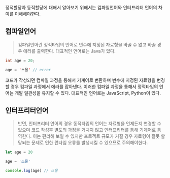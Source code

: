 
정적할당과 동적할당에 대해서 알아보기 위해서는 컴파일언어와 인터프리터 언어의 차이를 이해해야한다.

## 컴파일언어

> 컴파일언어란 정적타입의 언어로 변수에 지정된 자료형을 바꿀 수 없고 바꿀 경우 에러를 출력한다. 대표적인 언어로는 Java가 있다.

```java
int age = 20;

age = '스물' // error
```

코드가 작성되면 컴파일 과정을 통해서 기계어로 변환하며 변수에 지정된 자료형을 변경할 경우 컴파일 과정에서 에러를 잡아낸다. 이러한 컴파일 과정을 통해서 정적타입의 언어는 개발 일관성을 유지할 수 있다. 대표적인 언어로는 JavaScript, Python이 있다.

## 인터프리터언어
> 반면, 인터프리터 언어의 경우 동적타입의 언어는 자료형을 언제든지 변경할 수 있으며 코드 작성후 별도의 과정을 거치지 않고 인터프리터를 통해 기계어로 통역한다. 이는 편리해 보일 수 있지만 프로젝트 규모가 커질 경우 자료형이 잘못 할당되는 문제로 인한 런타임 오류를 발생시킬 수 있으므로 주의해야한다.

```jsx
let age = 20

age = '스물'

console.log(age) // 스물
```
